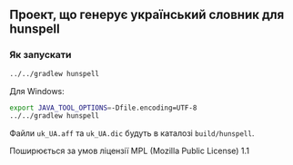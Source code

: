 ## Проект, що генерує український словник для hunspell ##

### Як запускати ###

```sh
../../gradlew hunspell
```

Для Windows:

```sh
export JAVA_TOOL_OPTIONS=-Dfile.encoding=UTF-8
../../gradlew hunspell
```

Файли `uk_UA.aff` та `uk_UA.dic` будуть в каталозі `build/hunspell`.

Поширюється за умов ліцензії MPL (Mozilla Public License) 1.1
